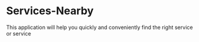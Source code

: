 # Services-Nearby
This application will help you quickly and conveniently find the right service or service
